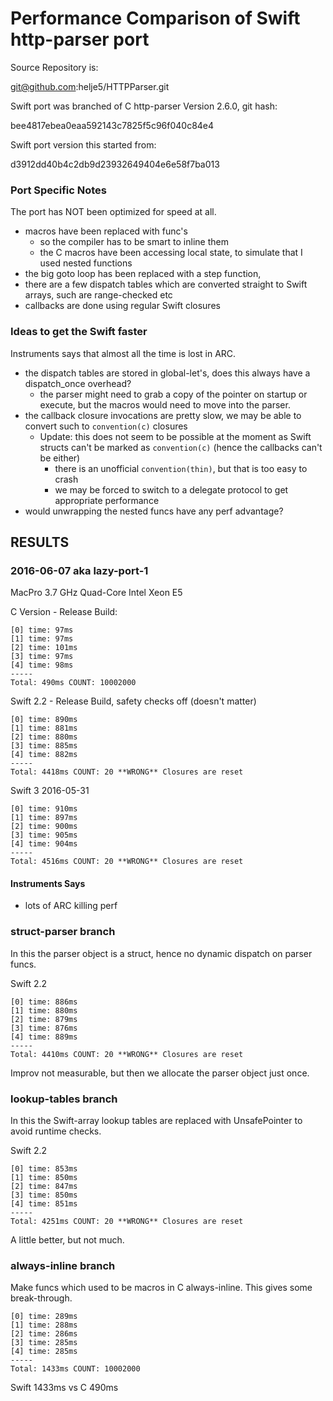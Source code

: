 Performance Comparison of Swift http-parser port
================================================

Source Repository is:

  git@github.com:helje5/HTTPParser.git

Swift port was branched of C http-parser Version 2.6.0, git hash:

  bee4817ebea0eaa592143c7825f5c96f040c84e4

Swift port version this started from:

  d3912dd40b4c2db9d23932649404e6e58f7ba013


### Port Specific Notes

The port has NOT been optimized for speed at all.

- macros have been replaced with func's
  - so the compiler has to be smart to inline them
  - the C macros have been accessing local state, to simulate that
    I used nested functions
- the big goto loop has been replaced with a step function,
- there are a few dispatch tables which are converted straight to Swift arrays,
  such are range-checked etc
- callbacks are done using regular Swift closures

### Ideas to get the Swift faster

Instruments says that almost all the time is lost in ARC.

- the dispatch tables are stored in global-let's, does this always
  have a dispatch_once overhead?
  - the parser might need to grab a copy of the pointer on startup
    or execute,
    but the macros would need to move into the parser.
- the callback closure invocations are pretty slow, we may be able
  to convert such to `convention(c)` closures
  - Update: this does not seem to be possible at the moment as Swift structs
            can't be marked as `convention(c)` (hence the callbacks can't be
            either)
    - there is an unofficial `convention(thin)`, but that is too easy to crash
    - we may be forced to switch to a delegate protocol to get appropriate
      performance
- would unwrapping the nested funcs have any perf advantage?

## RESULTS

### 2016-06-07 aka lazy-port-1

MacPro 3.7 GHz Quad-Core Intel Xeon E5

C Version - Release Build:

    [0] time: 97ms
    [1] time: 97ms
    [2] time: 101ms
    [3] time: 97ms
    [4] time: 98ms
    -----
    Total: 490ms COUNT: 10002000

Swift 2.2 - Release Build, safety checks off (doesn't matter)

    [0] time: 890ms
    [1] time: 881ms
    [2] time: 880ms
    [3] time: 885ms
    [4] time: 882ms
    -----
    Total: 4418ms COUNT: 20 **WRONG** Closures are reset

Swift 3 2016-05-31

    [0] time: 910ms
    [1] time: 897ms
    [2] time: 900ms
    [3] time: 905ms
    [4] time: 904ms
    -----
    Total: 4516ms COUNT: 20 **WRONG** Closures are reset

#### Instruments Says

- lots of ARC killing perf

### struct-parser branch

In this the parser object is a struct, hence no dynamic dispatch on parser
funcs.

Swift 2.2

    [0] time: 886ms
    [1] time: 880ms
    [2] time: 879ms
    [3] time: 876ms
    [4] time: 889ms
    -----
    Total: 4410ms COUNT: 20 **WRONG** Closures are reset

Improv not measurable, but then we allocate the parser object just once.

### lookup-tables branch

In this the Swift-array lookup tables are replaced with UnsafePointer<T> to
avoid runtime checks.

Swift 2.2

    [0] time: 853ms
    [1] time: 850ms
    [2] time: 847ms
    [3] time: 850ms
    [4] time: 851ms
    -----
    Total: 4251ms COUNT: 20 **WRONG** Closures are reset

A little better, but not much.

### always-inline branch

Make funcs which used to be macros in C always-inline. This gives some
break-through.

    [0] time: 289ms
    [1] time: 288ms
    [2] time: 286ms
    [3] time: 285ms
    [4] time: 285ms
    -----
    Total: 1433ms COUNT: 10002000

Swift 1433ms vs C 490ms
